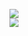 [![](https://img.shields.io/badge/Made%20With-Github%20Spray-lightgrey.svg?style=for-the-badge&logo=github)](https://github.com/Annihil/github-spray#5285)  
[![](https://i.imgur.com/2DrTn0Z.gif)](https://github.com/Annihil/github-spray)